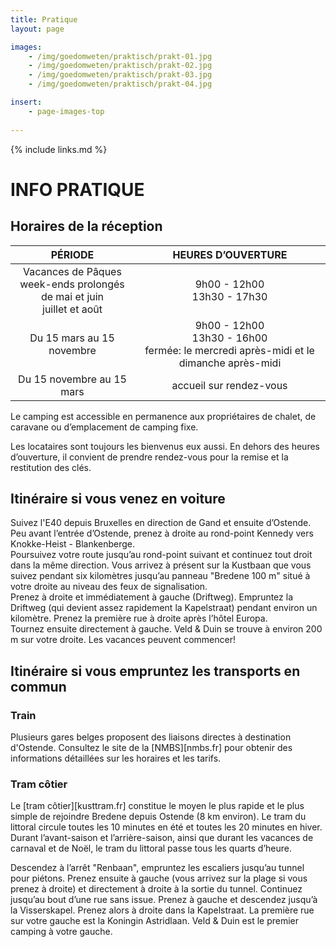 ```yaml
---
title: Pratique
layout: page

images:
    - /img/goedomweten/praktisch/prakt-01.jpg
    - /img/goedomweten/praktisch/prakt-02.jpg
    - /img/goedomweten/praktisch/prakt-03.jpg
    - /img/goedomweten/praktisch/prakt-04.jpg

insert:
    - page-images-top
    
---
```


{% include links.md %}

# INFO PRATIQUE

## Horaires de la réception

PÉRIODE                         | HEURES D’OUVERTURE        | 
:------------------------------:|:-----------:|
Vacances de Pâques <br>week-ends prolongés de mai et juin<br>juillet et août               |9h00 - 12h00<br>13h30 - 17h30
Du 15 mars au 15 novembre        |9h00 - 12h00<br>13h30 - 16h00<br>fermée: le mercredi après-midi et le dimanche après-midi
Du 15 novembre au 15 mars        |accueil sur rendez-vous      


Le camping est accessible en permanence aux propriétaires de chalet, 
de caravane ou d’emplacement de camping fixe.

Les locataires sont toujours les bienvenus eux aussi. En dehors des heures d’ouverture, il convient de prendre rendez-vous pour la remise et la restitution des clés.


## Itinéraire si vous venez en voiture

Suivez l'E40 depuis Bruxelles en direction de Gand et ensuite d’Ostende. Peu avant l’entrée d’Ostende, prenez à droite au rond-point Kennedy vers Knokke-Heist - Blankenberge.<br>
Poursuivez votre route jusqu’au rond-point suivant et continuez tout droit dans la même direction. Vous arrivez à présent sur la Kustbaan que vous suivez pendant six kilomètres jusqu’au panneau "Bredene 100 m" situé à votre droite au niveau des feux de signalisation.<br> 
Prenez à droite et immédiatement à gauche (Driftweg). Empruntez la Driftweg (qui devient assez rapidement la Kapelstraat) pendant environ un kilomètre. Prenez la première rue à droite après l’hôtel Europa.<br>
Tournez ensuite directement à gauche. Veld & Duin se trouve à environ 200 m sur votre droite. Les vacances peuvent commencer!

## Itinéraire si vous empruntez les transports en commun


### Train

Plusieurs gares belges proposent des liaisons directes à destination d'Ostende. Consultez le site de la [NMBS][nmbs.fr] pour obtenir des informations détaillées sur les horaires et les tarifs.

### Tram côtier

Le [tram côtier][kusttram.fr] constitue le moyen le plus rapide et le plus simple de rejoindre Bredene depuis Ostende (8 km environ). Le tram du littoral circule toutes les 10 minutes en été et toutes les 20 minutes en hiver. Durant l’avant-saison et l’arrière-saison, ainsi que durant les vacances de carnaval et de Noël, le tram du littoral passe tous les quarts d’heure.<br>

Descendez à l’arrêt "Renbaan", empruntez les escaliers jusqu’au tunnel pour piétons. Prenez ensuite à gauche (vous arrivez sur la plage si vous prenez à droite) et directement à droite à la sortie du tunnel. Continuez jusqu’au bout d’une rue sans issue. Prenez à gauche et descendez jusqu’à la Visserskapel. Prenez alors à droite dans la Kapelstraat. La première rue sur votre gauche est la Koningin Astridlaan. Veld & Duin est le premier camping à votre gauche.


